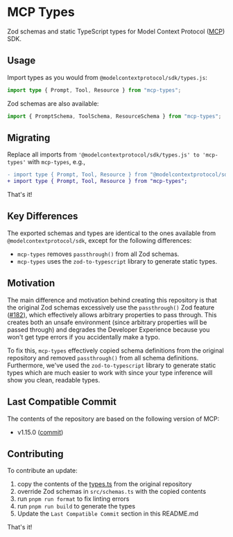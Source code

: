 # MCP Types

Zod schemas and static TypeScript types for Model Context Protocol ([MCP](https://modelcontextprotocol.io/)) SDK.

## Usage

Import types as you would from `@modelcontextprotocol/sdk/types.js`:

```typescript
import type { Prompt, Tool, Resource } from "mcp-types";
```

Zod schemas are also available:

```typescript
import { PromptSchema, ToolSchema, ResourceSchema } from "mcp-types";
```

## Migrating

Replace all imports from `'@modelcontextprotocol/sdk/types.js' to 'mcp-types'` with `mcp-types`, e.g.,

```diff
- import type { Prompt, Tool, Resource } from "@modelcontextprotocol/sdk/types.js";
+ import type { Prompt, Tool, Resource } from "mcp-types";
```

That's it!

## Key Differences

The exported schemas and types are identical to the ones available from `@modelcontextprotocol/sdk`, except for the following differences:

* `mcp-types` removes `passthrough()` from all Zod schemas.
* `mcp-types` uses the `zod-to-typescript` library to generate static types.

## Motivation

The main difference and motivation behind creating this repository is that the original Zod schemas excessively use the `passthrough()` Zod feature ([#182](https://github.com/modelcontextprotocol/typescript-sdk/issues/182)), which effectively allows arbitrary properties to pass through. This creates both an unsafe environment (since arbitrary properties will be passed through) and degrades the Developer Experience because you won't get type errors if you accidentally make a typo.

To fix this, `mcp-types` effectively copied schema definitions from the original repository and removed `passthrough()` from all schema definitions. Furthermore, we've used the `zod-to-typescript` library to generate static types which are much easier to work with since your type inference will show you clean, readable types.

## Last Compatible Commit

The contents of the repository are based on the following version of MCP:

* v1.15.0 ([commit](https://github.com/modelcontextprotocol/typescript-sdk/blob/22dc79b2a482fa10422d3e79ad5051d91e74e5b6/src/types.ts))

## Contributing

To contribute an update:

1. copy the contents of the [types.ts](https://github.com/modelcontextprotocol/typescript-sdk/blob/main/src/types.ts) from the original repository
2. override Zod schemas in `src/schemas.ts` with the copied contents
3. run `pnpm run format` to fix linting errors
4. run `pnpm run build` to generate the types
5. Update the `Last Compatible Commit` section in this README.md

That's it!
